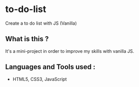 # to-do-list
Create a to do list with JS (Vanilla)

## What is this ?
It's a mini-project in order to improve my skills with vanilla JS.

## Languages and Tools used :
* HTML5, CSS3, JavaScript

